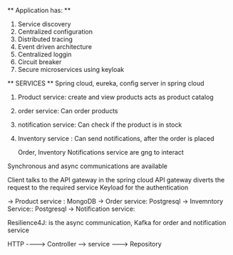 ** Application has: **

1) Service discovery
2) Centralized configuration
3) Distributed tracing 
4) Event driven architecture 
5) Centralized loggin
6) Circuit breaker 
7) Secure microservices using keyloak


** SERVICES **
Spring cloud, eureka, config server in spring cloud 
1) Product service: create and view products acts as product catalog
2) order service: Can order products 
3) notification service: Can check if the product is in stock
4) Inventory service : Can send notifications, after the order is placed

   Order, Inventory Notifications service are gng to interact

Synchronous and async communications are available 

Client talks to the API gateway in the spring cloud
API gateway diverts the request to the required service
Keyload for the authentication 

-> Product service : MongoDB
-> Order service: Postgresql
-> Invemntory Service:: Postgresql
-> Notification service: 

Resilience4J: is the async communication, Kafka for order and notification service


HTTP ----> Controller --> service ---> Repository 
